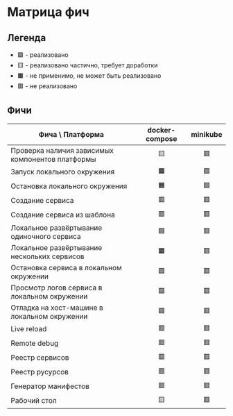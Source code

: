 # Матрица фич

## Легенда

* :green_square: - реализовано
* :yellow_square: - реализовано частично, требует доработки
* :orange_square: - не применимо, не может быть реализовано
* :red_square: - не реализовано

## Фичи

| Фича \\ Платформа                                | docker-compose  |    minikube    |
|--------------------------------------------------|:---------------:|:--------------:|
| Проверка наличия зависимых компонентов платформы | :yellow_square: |  :red_square:  |
| Запуск локального окружения                      | :orange_square: | :green_square: |
| Остановка локального окружения                   | :orange_square: | :green_square: |
| Создание сервиса                                 |  :red_square:   |  :red_square:  |
| Создание сервиса из шаблона                      |  :red_square:   |  :red_square:  |
| Локальное развёртывание одиночного сервиса       | :green_square:  |  :red_square:  |
| Локальное развёртывание нескольких сервисов      | :orange_square: |  :red_square:  |
| Остановка сервиса в локальном окружении          | :green_square:  |  :red_square:  |
| Просмотр логов сервиса в локальном окружении     | :green_square:  |  :red_square:  |
| Отладка на хост-машине в локальном окружении     | :green_square:  |  :red_square:  |
| Live reload                                      |  :red_square:   |  :red_square:  |
| Remote debug                                     |  :red_square:   |  :red_square:  |
| Реестр сервисов                                  |  :red_square:   |  :red_square:  |
| Реестр русурсов                                  |  :red_square:   |  :red_square:  |
| Генератор манифестов                             |  :red_square:   |  :red_square:  |
| Рабочий стол                                     | :yellow_square: |  :red_square:  |
